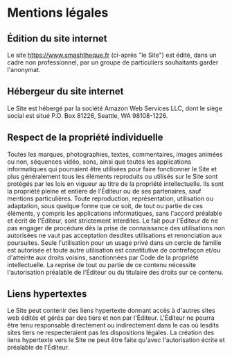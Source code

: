 # Mentions légales

## Édition du site internet
Le site https://www.smashtheque.fr (ci-après "le Site") est édité, dans un cadre non professionnel, par un groupe de particuliers souhaitants garder l'anonymat.

## Hébergeur du site internet
Le Site est hébergé par la société Amazon Web Services LLC, dont le siège social est situé P.O. Box 81226, Seattle, WA 98108-1226.

## Respect de la propriété individuelle
Toutes les marques, photographies, textes, commentaires, images animées ou non, séquences vidéo, sons, ainsi que toutes les applications informatiques qui pourraient être utilisées pour faire fonctionner le Site et plus généralement tous les éléments reproduits ou utilisés sur le Site sont protégés par les lois en vigueur au titre de la propriété intellectuelle.
Ils sont la propriété pleine et entière de l'Éditeur ou de ses partenaires, sauf mentions particulières. Toute reproduction, représentation, utilisation ou adaptation, sous quelque forme que ce soit, de tout ou partie de ces éléments, y compris les applications informatiques, sans l'accord préalable et écrit de l'Éditeur, sont strictement interdites. Le fait pour l'Éditeur de ne pas engager de procédure dès la prise de connaissance des utilisations non autorisées ne vaut pas acceptation desdites utilisations et renonciation aux poursuites.
Seule l'utilisation pour un usage privé dans un cercle de famille est autorisée et toute autre utilisation est constitutive de contrefaçon et/ou d'atteinte aux droits voisins, sanctionnées par Code de la propriété intellectuelle.
La reprise de tout ou partie de ce contenu nécessite l'autorisation préalable de l'Éditeur ou du titulaire des droits sur ce contenu.

## Liens hypertextes
Le Site peut contenir des liens hypertexte donnant accès à d'autres sites web édités et gérés par des tiers et non par l'Éditeur.
L'Éditeur ne pourra être tenu responsable directement ou indirectement dans le cas où lesdits sites tiers ne respecteraient pas les dispositions légales.
La création des liens hypertexte vers le Site ne peut être faite qu'avec l'autorisation écrite et préalable de l'Éditeur.
